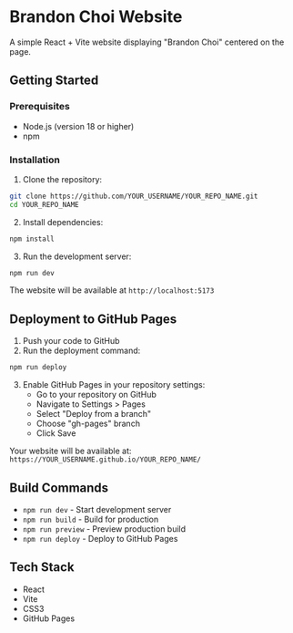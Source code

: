 # Brandon Choi Website

A simple React + Vite website displaying "Brandon Choi" centered on the page.

## Getting Started

### Prerequisites
- Node.js (version 18 or higher)
- npm

### Installation

1. Clone the repository:
```bash
git clone https://github.com/YOUR_USERNAME/YOUR_REPO_NAME.git
cd YOUR_REPO_NAME
```

2. Install dependencies:
```bash
npm install
```

3. Run the development server:
```bash
npm run dev
```

The website will be available at `http://localhost:5173`

## Deployment to GitHub Pages

1. Push your code to GitHub
2. Run the deployment command:
```bash
npm run deploy
```

3. Enable GitHub Pages in your repository settings:
   - Go to your repository on GitHub
   - Navigate to Settings > Pages
   - Select "Deploy from a branch"
   - Choose "gh-pages" branch
   - Click Save

Your website will be available at: `https://YOUR_USERNAME.github.io/YOUR_REPO_NAME/`

## Build Commands

- `npm run dev` - Start development server
- `npm run build` - Build for production
- `npm run preview` - Preview production build
- `npm run deploy` - Deploy to GitHub Pages

## Tech Stack

- React
- Vite
- CSS3
- GitHub Pages
